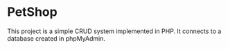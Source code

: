 # PetShop

This project is a simple CRUD system implemented in PHP. It connects to a database created in phpMyAdmin.
